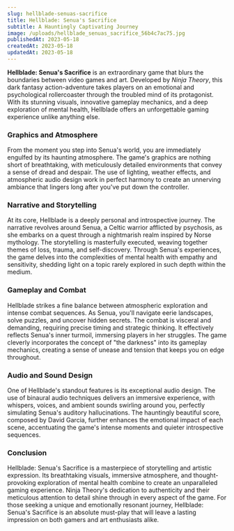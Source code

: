```yaml
---
slug: hellblade-senuas-sacrifice
title: Hellblade: Senua's Sacrifice
subtitle: A Hauntingly Captivating Journey
image: /uploads/hellblade_senuas_sacrifice_56b4c7ac75.jpg
publishedAt: 2023-05-18
createdAt: 2023-05-18
updatedAt: 2023-05-18
---
```


__Hellblade: Senua's Sacrifice__ is an extraordinary game that blurs the boundaries between video games and art. Developed by _Ninja Theory_, this dark fantasy action-adventure takes players on an emotional and psychological rollercoaster through the troubled mind of its protagonist. With its stunning visuals, innovative gameplay mechanics, and a deep exploration of mental health, Hellblade offers an unforgettable gaming experience unlike anything else.

### Graphics and Atmosphere
From the moment you step into Senua's world, you are immediately engulfed by its haunting atmosphere. The game's graphics are nothing short of breathtaking, with meticulously detailed environments that convey a sense of dread and despair. The use of lighting, weather effects, and atmospheric audio design work in perfect harmony to create an unnerving ambiance that lingers long after you've put down the controller.

### Narrative and Storytelling
At its core, Hellblade is a deeply personal and introspective journey. The narrative revolves around Senua, a Celtic warrior afflicted by psychosis, as she embarks on a quest through a nightmarish realm inspired by Norse mythology. The storytelling is masterfully executed, weaving together themes of loss, trauma, and self-discovery. Through Senua's experiences, the game delves into the complexities of mental health with empathy and sensitivity, shedding light on a topic rarely explored in such depth within the medium.

### Gameplay and Combat
Hellblade strikes a fine balance between atmospheric exploration and intense combat sequences. As Senua, you'll navigate eerie landscapes, solve puzzles, and uncover hidden secrets. The combat is visceral and demanding, requiring precise timing and strategic thinking. It effectively reflects Senua's inner turmoil, immersing players in her struggles. The game cleverly incorporates the concept of "the darkness" into its gameplay mechanics, creating a sense of unease and tension that keeps you on edge throughout.

### Audio and Sound Design
One of Hellblade's standout features is its exceptional audio design. The use of binaural audio techniques delivers an immersive experience, with whispers, voices, and ambient sounds swirling around you, perfectly simulating Senua's auditory hallucinations. The hauntingly beautiful score, composed by David Garcia, further enhances the emotional impact of each scene, accentuating the game's intense moments and quieter introspective sequences.

### Conclusion
Hellblade: Senua's Sacrifice is a masterpiece of storytelling and artistic expression. Its breathtaking visuals, immersive atmosphere, and thought-provoking exploration of mental health combine to create an unparalleled gaming experience. Ninja Theory's dedication to authenticity and their meticulous attention to detail shine through in every aspect of the game. For those seeking a unique and emotionally resonant journey, Hellblade: Senua's Sacrifice is an absolute must-play that will leave a lasting impression on both gamers and art enthusiasts alike.
